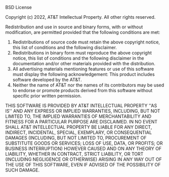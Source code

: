 BSD License

Copyright (c) 2022, AT&T Intellectual Property.  All other rights reserved.

Redistribution and use in source and binary forms, with or without modification, are permitted
provided that the following conditions are met:

1. Redistributions of source code must retain the above copyright notice, this list of conditions
   and the following disclaimer.
2. Redistributions in binary form must reproduce the above copyright notice, this list of
   conditions and the following disclaimer in the documentation and/or other materials provided
   with the distribution.
3. All advertising materials mentioning features or use of this software must display the
   following acknowledgement:  This product includes software developed by the AT&T.
4. Neither the name of AT&T nor the names of its contributors may be used to endorse or
   promote products derived from this software without specific prior written permission.

THIS SOFTWARE IS PROVIDED BY AT&T INTELLECTUAL PROPERTY ''AS IS'' AND ANY EXPRESS OR
IMPLIED WARRANTIES, INCLUDING, BUT NOT LIMITED TO, THE IMPLIED WARRANTIES OF
MERCHANTABILITY AND FITNESS FOR A PARTICULAR PURPOSE ARE DISCLAIMED. IN NO EVENT
SHALL AT&T INTELLECTUAL PROPERTY BE LIABLE FOR ANY DIRECT, INDIRECT, INCIDENTAL,
SPECIAL, EXEMPLARY, OR CONSEQUENTIAL DAMAGES (INCLUDING, BUT NOT LIMITED TO,
PROCUREMENT OF SUBSTITUTE GOODS OR SERVICES;  LOSS OF USE, DATA, OR PROFITS;
OR BUSINESS INTERRUPTION) HOWEVER CAUSED AND ON ANY THEORY OF LIABILITY, WHETHER IN
CONTRACT, STRICT LIABILITY, OR TORT (INCLUDING NEGLIGENCE OR OTHERWISE) ARISING IN
ANY WAY OUT OF THE USE OF THIS SOFTWARE, EVEN IF ADVISED OF THE POSSIBILITY OF SUCH
DAMAGE.